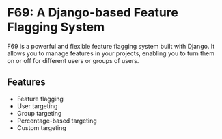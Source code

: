 # F69: A Django-based Feature Flagging System

F69 is a powerful and flexible feature flagging system built with Django. It allows you to manage features in your projects, enabling you to turn them on or off for different users or groups of users.

## Features

- Feature flagging
- User targeting
- Group targeting
- Percentage-based targeting
- Custom targeting
